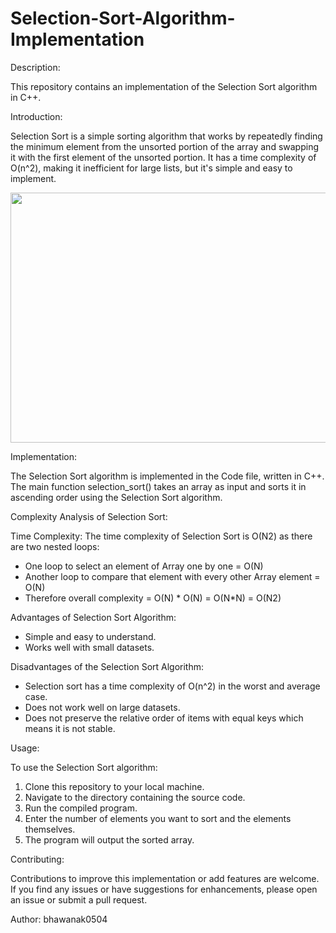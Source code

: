 # Selection-Sort-Algorithm-Implementation

Description:

This repository contains an implementation of the Selection Sort algorithm in C++.

Introduction:

Selection Sort is a simple sorting algorithm that works by repeatedly finding the minimum element from the unsorted portion of the array and swapping it with the first element of the unsorted portion. It has a time complexity of O(n^2), making it inefficient for large lists, but it's simple and easy to implement.

<img src="https://github.com/bhawanak0504/Selection-Sort-Algorithm-Implementation/assets/117829849/addbeffd-61c6-44d5-bea0-abf5e4027fd3" height="400" width="600"></img>


Implementation:

The Selection Sort algorithm is implemented in the Code file, written in C++. The main function selection_sort() takes an array as input and sorts it in ascending order using the Selection Sort algorithm.


Complexity Analysis of Selection Sort:

Time Complexity: The time complexity of Selection Sort is O(N2) as there are two nested loops:

- One loop to select an element of Array one by one = O(N)
- Another loop to compare that element with every other Array element = O(N)
- Therefore overall complexity = O(N) * O(N) = O(N*N) = O(N2) 

Advantages of Selection Sort Algorithm:

- Simple and easy to understand.
- Works well with small datasets.

Disadvantages of the Selection Sort Algorithm:

- Selection sort has a time complexity of O(n^2) in the worst and average case.
- Does not work well on large datasets.
- Does not preserve the relative order of items with equal keys which means it is not stable.

Usage:

To use the Selection Sort algorithm:

1. Clone this repository to your local machine.
2. Navigate to the directory containing the source code.
3. Run the compiled program.
4. Enter the number of elements you want to sort and the elements themselves.
5. The program will output the sorted array.


Contributing:

Contributions to improve this implementation or add features are welcome. If you find any issues or have suggestions for enhancements, please open an issue or submit a pull request.

Author: bhawanak0504
